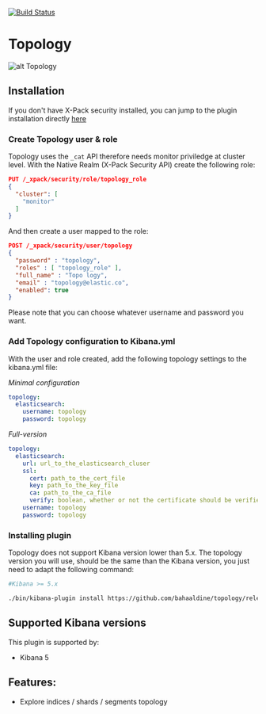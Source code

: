 [![Build Status](https://travis-ci.org/bahaaldine/topology.svg?branch=master)](https://travis-ci.org/bahaaldine/topology)

# Topology

![alt Topology](https://github.com/bahaaldine/topology/blob/master/example.gif?raw=true)

## Installation

If you don't have X-Pack security installed, you can jump to the plugin installation directly [here](https://github.com/bahaaldine/topology/blob/master/README.md#installing-plugin)

### Create Topology user & role

Topology uses the `_cat` API therefore needs monitor priviledge at cluster level.
With the Native Realm (X-Pack Security API) create the following role:

```json
PUT /_xpack/security/role/topology_role
{
  "cluster": [
    "monitor"
  ]
}
```
And then create a user mapped to the role:

```json
POST /_xpack/security/user/topology
{
  "password" : "topology", 
  "roles" : [ "topology_role" ], 
  "full_name" : "Topo logy", 
  "email" : "topology@elastic.co", 
  "enabled": true 
}
```
Please note that you can choose whatever username and password you want.

### Add Topology configuration to Kibana.yml

With the user and role created, add the following topology settings to the kibana.yml file:

*Minimal configuration*
```yaml
topology:
  elasticsearch:
    username: topology
    password: topology
```

*Full-version*
```yaml
topology:
  elasticsearch:
    url: url_to_the_elasticsearch_cluser
    ssl: 
      cert: path_to_the_cert_file
      key: path_to_the_key_file
      ca: path_to_the_ca_file
      verify: boolean, whether or not the certificate should be verified
    username: topology
    password: topology
```

### Installing plugin

Topology does not support Kibana version lower than 5.x. The topology version you will use, should be the same than the Kibana version, you just need to adapt the following command:

```sh
#Kibana >= 5.x

./bin/kibana-plugin install https://github.com/bahaaldine/topology/releases/download/major.minor.patch/topology-major.minor.patch.zip

```

## Supported Kibana versions

This plugin is supported by:

* Kibana 5

## Features:

* Explore indices / shards / segments topology
